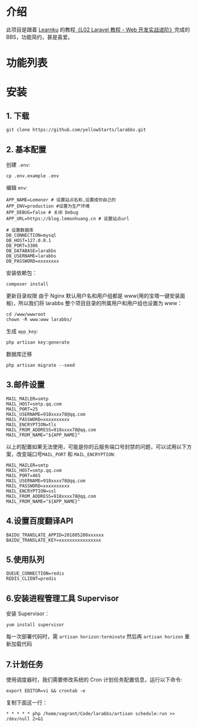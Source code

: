 # 介绍
此项目是跟着 [Learnku](https://learnku.com/) 的教程[《L02 Laravel 教程 - Web 开发实战进阶》](https://learnku.com/courses/laravel-intermediate-training/8.x)完成的BBS，功能简约，甚是喜爱。

# 功能列表

# 安装
## 1. 下载
```
git clone https://github.com/yellowStarts/larabbs.git
```

## 2. 基本配置
创建 `.env`:
```
cp .env.example .env
```
编辑 `env`:
```
APP_NAME=Lemoner # 设置站点名称,设置成你自己的
APP_ENV=production #设置为生产环境
APP_DEBUG=false # 关闭 Debug
APP_URL=https://blog.lemonhuang.cn # 设置站点url

# 设置数据库
DB_CONNECTION=mysql
DB_HOST=127.0.0.1
DB_PORT=3306
DB_DATABASE=larabbs
DB_USERNAME=larabbs
DB_PASSWORD=xxxxxxxx
```
安装依赖包：
```
composer install
```
更新目录权限
由于 Nginx 默认用户名和用户组都是 www(用的宝塔一键安装面板)，所以我们将 larabbs 整个项目目录的所属用户和用户组也设置为 www：
```
cd /www/wwwroot
chown -R www:www larabbs/
```
生成 `app_key`:
```
php artisan key:generate
```
数据库迁移
```
php artisan migrate --seed
```
## 3.邮件设置
```
MAIL_MAILER=smtp
MAIL_HOST=smtp.qq.com
MAIL_PORT=25
MAIL_USERNAME=918xxxx78@qq.com
MAIL_PASSWORD=xxxxxxxxxx
MAIL_ENCRYPTION=tls
MAIL_FROM_ADDRESS=918xxxx78@qq.com
MAIL_FROM_NAME="${APP_NAME}"
```
以上的配置如果无法使用，可能是你的云服务端口号封禁的问题，可以试用以下方案，改变端口号`MAIL_PORT` 和 `MAIL_ENCRYPTION`:
```
MAIL_MAILER=smtp
MAIL_HOST=smtp.qq.com
MAIL_PORT=465
MAIL_USERNAME=918xxxx78@qq.com
MAIL_PASSWORD=xxxxxxxxxx
MAIL_ENCRYPTION=ssl
MAIL_FROM_ADDRESS=918xxxx78@qq.com
MAIL_FROM_NAME="${APP_NAME}"
```
## 4.设置百度翻译API
```
BAIDU_TRANSLATE_APPID=201805280xxxxxx
BAIDU_TRANSLATE_KEY=xxxxxxxxxxxxxxxx
```

## 5.使用队列
```
QUEUE_CONNECTION=redis
REDIS_CLIENT=predis
```

## 6.安装进程管理工具 Supervisor
安装 Supervisor：
```
yum install supervisor
```
每一次部署代码时，需 `artisan horizon:terminate` 然后再 `artisan horizon` 重新加载代码

## 7.计划任务
使用调度器时，我们需要修改系统的 Cron 计划任务配置信息，运行以下命令:
```
export EDITOR=vi && crontab -e
```
复制下面这一行：
```
* * * * * php /home/vagrant/Code/larabbs/artisan schedule:run >> /dev/null 2>&1
```
